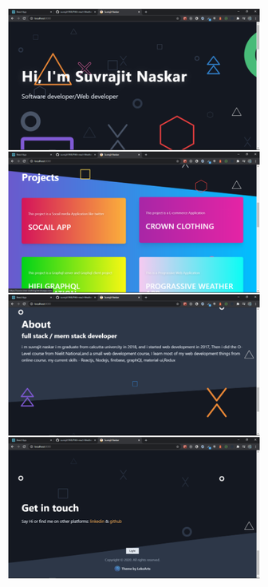 ![Screenshot](./screenshot/Screenshot1.png)
![Screenshot](./screenshot/Screenshot2.png)
![Screenshot](./screenshot/Screenshot3.png)
![Screenshot](./screenshot/Screenshot4.png)
